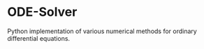# ODE-Solver
Python implementation of various numerical methods for ordinary differential equations.
